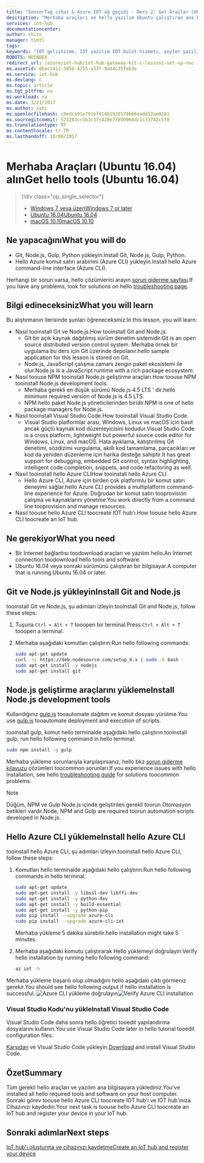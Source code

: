 ```yaml
---
title: "SensorTag cihaz & Azure IOT ağ geçidi - Ders 2: Get Araçlar (Ubuntu) | Microsoft Docs"
description: "Merhaba araçları ve hello yazılım Ubuntu çalıştıran ana bilgisayarınıza yüklemek, IOT hub'ı oluşturun ve hello IOT hub'da Cihazınızı kaydedin."
services: iot-hub
documentationcenter: 
author: shizn
manager: timtl
tags: 
keywords: "IOT geliştirme, IOT yazılım IOT bulut hizmeti, şeyler yazılım, azure CLI, Internet üzerinde ubuntu Git'i yükleyin, çalışma gulp, düğüm js ubuntu yükleyin"
ROBOTS: NOINDEX
redirect_url: /azure/iot-hub/iot-hub-gateway-kit-c-lesson1-set-up-nuc
ms.assetid: 0bac1412-385b-4255-a33f-9d44c35feb3e
ms.service: iot-hub
ms.devlang: c
ms.topic: article
ms.tgt_pltfrm: na
ms.workload: na
ms.date: 3/21/2017
ms.author: xshi
ms.openlocfilehash: c9edca91e791ef914b1920178b66eadd12ae0281
ms.sourcegitcommit: 523283cc1b3c37c428e77850964dc1c33742c5f0
ms.translationtype: MT
ms.contentlocale: tr-TR
ms.lasthandoff: 10/06/2017
---
```

# <a name="get-hello-tools-ubuntu-1604"></a><span data-ttu-id="f3d1b-104">Merhaba Araçları (Ubuntu 16.04) alın</span><span class="sxs-lookup"><span data-stu-id="f3d1b-104">Get hello tools (Ubuntu 16.04)</span></span>
> [!div class="op_single_selector"]
> * [<span data-ttu-id="f3d1b-105">Windows 7 veya üzeri</span><span class="sxs-lookup"><span data-stu-id="f3d1b-105">Windows 7 or later</span></span>](iot-hub-gateway-kit-c-lesson2-get-the-tools-win32.md)
> * [<span data-ttu-id="f3d1b-106">Ubuntu 16.04</span><span class="sxs-lookup"><span data-stu-id="f3d1b-106">Ubuntu 16.04</span></span>](iot-hub-gateway-kit-c-lesson2-get-the-tools-ubuntu.md)
> * [<span data-ttu-id="f3d1b-107">macOS 10.10</span><span class="sxs-lookup"><span data-stu-id="f3d1b-107">macOS 10.10</span></span>](iot-hub-gateway-kit-c-lesson2-get-the-tools-mac.md)

## <a name="what-you-will-do"></a><span data-ttu-id="f3d1b-108">Ne yapacağını</span><span class="sxs-lookup"><span data-stu-id="f3d1b-108">What you will do</span></span>

- <span data-ttu-id="f3d1b-109">Git, Node.js, Gulp, Python yükleyin.</span><span class="sxs-lookup"><span data-stu-id="f3d1b-109">Install Git, Node.js, Gulp, Python.</span></span>
- <span data-ttu-id="f3d1b-110">Hello Azure komut satırı arabirimi (Azure CLI) yükleyin.</span><span class="sxs-lookup"><span data-stu-id="f3d1b-110">Install hello Azure command-line interface (Azure CLI).</span></span> 

<span data-ttu-id="f3d1b-111">Herhangi bir sorun varsa, hello çözümlerini arayın [sorun giderme sayfası](iot-hub-gateway-kit-c-troubleshooting.md).</span><span class="sxs-lookup"><span data-stu-id="f3d1b-111">If you have any problems, look for solutions on hello [troubleshooting page](iot-hub-gateway-kit-c-troubleshooting.md).</span></span>
## <a name="what-you-will-learn"></a><span data-ttu-id="f3d1b-112">Bilgi edineceksiniz</span><span class="sxs-lookup"><span data-stu-id="f3d1b-112">What you will learn</span></span>

<span data-ttu-id="f3d1b-113">Bu alıştırmanın ilerisinde şunları öğreneceksiniz:</span><span class="sxs-lookup"><span data-stu-id="f3d1b-113">In this lesson, you will learn:</span></span>

- <span data-ttu-id="f3d1b-114">Nasıl tooinstall Git ve Node.js.</span><span class="sxs-lookup"><span data-stu-id="f3d1b-114">How tooinstall Git and Node.js.</span></span>
  - <span data-ttu-id="f3d1b-115">Git bir açık kaynak dağıtılmış sürüm denetim sistemidir.</span><span class="sxs-lookup"><span data-stu-id="f3d1b-115">Git is an open source distributed version control system.</span></span> <span data-ttu-id="f3d1b-116">Merhaba örnek bir uygulama bu ders için Git üzerinde depolanır.</span><span class="sxs-lookup"><span data-stu-id="f3d1b-116">hello sample application for this lesson is stored on Git.</span></span>
  - <span data-ttu-id="f3d1b-117">Node.js, JavaScript çalışma zamanı zengin paket ekosistemi ile olur.</span><span class="sxs-lookup"><span data-stu-id="f3d1b-117">Node.js is a JavaScript runtime with a rich package ecosystem.</span></span>
- <span data-ttu-id="f3d1b-118">Nasıl toouse NPM tooinstall Node.js geliştirme araçları.</span><span class="sxs-lookup"><span data-stu-id="f3d1b-118">How toouse NPM tooinstall Node.js development tools.</span></span>
  - <span data-ttu-id="f3d1b-119">Merhaba gerekli en düşük sürümü Node.js 4.5 LTS ' dir.</span><span class="sxs-lookup"><span data-stu-id="f3d1b-119">hello minimum required version of Node.js is 4.5 LTS.</span></span>
  - <span data-ttu-id="f3d1b-120">NPM hello paket Node.js yöneticilerinden biridir.</span><span class="sxs-lookup"><span data-stu-id="f3d1b-120">NPM is one of hello package managers for Node.js.</span></span>
- <span data-ttu-id="f3d1b-121">Nasıl tooinstall Visual Studio Code.</span><span class="sxs-lookup"><span data-stu-id="f3d1b-121">How tooinstall Visual Studio Code.</span></span>
  - <span data-ttu-id="f3d1b-122">Visual Studio platformlar arası, Windows, Linux ve macOS için basit ancak güçlü kaynak kod düzenleyicisini kodudur.</span><span class="sxs-lookup"><span data-stu-id="f3d1b-122">Visual Studio Code is a cross platform, lightweight but powerful source code editor for Windows, Linux, and macOS.</span></span> <span data-ttu-id="f3d1b-123">Hata ayıklama, katıştırılmış Git denetimi, sözdizimi vurgulama, akıllı kod tamamlama, parçacıkları ve kod da yeniden düzenleme için harika desteğe sahiptir.</span><span class="sxs-lookup"><span data-stu-id="f3d1b-123">It has great support for debugging, embedded Git control, syntax highlighting, intelligent code completion, snippets, and code refactoring as well.</span></span>
- <span data-ttu-id="f3d1b-124">Nasıl tooinstall hello Azure CLI</span><span class="sxs-lookup"><span data-stu-id="f3d1b-124">How tooinstall hello Azure CLI</span></span>
  - <span data-ttu-id="f3d1b-125">Hello Azure CLI, Azure için birden çok platformlu bir komut satırı deneyimi sağlar.</span><span class="sxs-lookup"><span data-stu-id="f3d1b-125">hello Azure CLI provides a multiplatform command-line experience for Azure.</span></span> <span data-ttu-id="f3d1b-126">Doğrudan bir komut satırı tooprovision çalışma ve kaynaklarını yönetme.</span><span class="sxs-lookup"><span data-stu-id="f3d1b-126">You work directly from a command line tooprovision and manage resources.</span></span>
- <span data-ttu-id="f3d1b-127">Nasıl toouse hello Azure CLI toocreate IOT hub'ı.</span><span class="sxs-lookup"><span data-stu-id="f3d1b-127">How toouse hello Azure CLI toocreate an IoT hub.</span></span>

## <a name="what-you-need"></a><span data-ttu-id="f3d1b-128">Ne gerekiyor</span><span class="sxs-lookup"><span data-stu-id="f3d1b-128">What you need</span></span>

- <span data-ttu-id="f3d1b-129">Bir Internet bağlantısı toodownload araçları ve yazılım hello.</span><span class="sxs-lookup"><span data-stu-id="f3d1b-129">An Internet connection toodownload hello tools and software.</span></span>
- <span data-ttu-id="f3d1b-130">Ubuntu 16.04 veya sonraki sürümünü çalıştıran bir bilgisayar.</span><span class="sxs-lookup"><span data-stu-id="f3d1b-130">A computer that is running Ubuntu 16.04 or later.</span></span>

## <a name="install-git-and-nodejs"></a><span data-ttu-id="f3d1b-131">Git ve Node.js yükleyin</span><span class="sxs-lookup"><span data-stu-id="f3d1b-131">Install Git and Node.js</span></span>

<span data-ttu-id="f3d1b-132">tooinstall Git ve Node.js, şu adımları izleyin:</span><span class="sxs-lookup"><span data-stu-id="f3d1b-132">tooinstall Git and Node.js, follow these steps:</span></span>

1. <span data-ttu-id="f3d1b-133">Tuşuna `Ctrl + Alt + T` tooopen bir terminal.</span><span class="sxs-lookup"><span data-stu-id="f3d1b-133">Press `Ctrl + Alt + T` tooopen a terminal.</span></span>
2. <span data-ttu-id="f3d1b-134">Merhaba aşağıdaki komutları çalıştırın:</span><span class="sxs-lookup"><span data-stu-id="f3d1b-134">Run hello following commands:</span></span>

   ```bash
   sudo apt-get update
   curl -sL https://deb.nodesource.com/setup_6.x | sudo -E bash -
   sudo apt-get install -y nodejs
   sudo apt-get install git
   ```

## <a name="install-nodejs-development-tools"></a><span data-ttu-id="f3d1b-135">Node.js geliştirme araçlarını yükleme</span><span class="sxs-lookup"><span data-stu-id="f3d1b-135">Install Node.js development tools</span></span>

<span data-ttu-id="f3d1b-136">Kullandığınız [gulp.js](http://gulpjs.com/) tooautomate dağıtım ve komut dosyası yürütme.</span><span class="sxs-lookup"><span data-stu-id="f3d1b-136">You use [gulp.js](http://gulpjs.com/) tooautomate deployment and execution of scripts.</span></span>

<span data-ttu-id="f3d1b-137">tooinstall gulp, komut hello terminalde aşağıdaki hello çalıştırın:</span><span class="sxs-lookup"><span data-stu-id="f3d1b-137">tooinstall gulp, run hello following command in hello terminal:</span></span>

```bash
sudo npm install -g gulp
```

<span data-ttu-id="f3d1b-138">Merhaba yükleme sorunlarıyla karşılaşırsanız, hello bkz [sorun giderme kılavuzu](iot-hub-gateway-kit-c-troubleshooting.md) çözümleri toocommon sorunları.</span><span class="sxs-lookup"><span data-stu-id="f3d1b-138">If you experience issues with hello installation, see hello [troubleshooting guide](iot-hub-gateway-kit-c-troubleshooting.md) for solutions toocommon problems.</span></span>

> [!Note]
> <span data-ttu-id="f3d1b-139">Düğüm, NPM ve Gulp Node.js içinde geliştirilen gerekli toorun Otomasyon betikleri vardır.</span><span class="sxs-lookup"><span data-stu-id="f3d1b-139">Node, NPM and Gulp are required toorun automation scripts developed in Node.js.</span></span>

## <a name="install-hello-azure-cli"></a><span data-ttu-id="f3d1b-140">Hello Azure CLI yükleme</span><span class="sxs-lookup"><span data-stu-id="f3d1b-140">Install hello Azure CLI</span></span>

<span data-ttu-id="f3d1b-141">tooinstall hello Azure CLI, şu adımları izleyin:</span><span class="sxs-lookup"><span data-stu-id="f3d1b-141">tooinstall hello Azure CLI, follow these steps:</span></span>

1. <span data-ttu-id="f3d1b-142">Komutları hello terminalde aşağıdaki hello çalıştırın:</span><span class="sxs-lookup"><span data-stu-id="f3d1b-142">Run hello following commands in hello terminal:</span></span>

   ```bash
   sudo apt-get update
   sudo apt-get install -y libssl-dev libffi-dev
   sudo apt-get install -y python-dev
   sudo apt-get install -y build-essential
   sudo apt-get install -y python-pip
   sudo pip install --upgrade azure-cli
   sudo pip install --upgrade azure-cli-iot
   ```

   <span data-ttu-id="f3d1b-143">Merhaba yükleme 5 dakika sürebilir.</span><span class="sxs-lookup"><span data-stu-id="f3d1b-143">hello installation might take 5 minutes.</span></span>

2. <span data-ttu-id="f3d1b-144">Merhaba aşağıdaki komutu çalıştırarak Hello yüklemeyi doğrulayın:</span><span class="sxs-lookup"><span data-stu-id="f3d1b-144">Verify hello installation by running hello following command:</span></span>

   ```bash
   az iot -h
   ```
<span data-ttu-id="f3d1b-145">Merhaba yükleme başarılı olup olmadığını hello aşağıdaki çıktı görmeniz gerekir.</span><span class="sxs-lookup"><span data-stu-id="f3d1b-145">You should see hello following output if hello installation is successful.</span></span>
<span data-ttu-id="f3d1b-146">![Azure CLI yükleme doğrulayın](media/iot-hub-gateway-kit-lessons/lesson2/az_iot_help_ubuntu.png)</span><span class="sxs-lookup"><span data-stu-id="f3d1b-146">![Verify Azure CLI installation](media/iot-hub-gateway-kit-lessons/lesson2/az_iot_help_ubuntu.png)</span></span>

### <a name="install-visual-studio-code"></a><span data-ttu-id="f3d1b-147">Visual Studio Kodu'nu yükle</span><span class="sxs-lookup"><span data-stu-id="f3d1b-147">Install Visual Studio Code</span></span>

<span data-ttu-id="f3d1b-148">Visual Studio Code daha sonra hello öğretici tooedit yapılandırma dosyalarını kullanın.</span><span class="sxs-lookup"><span data-stu-id="f3d1b-148">You use Visual Studio Code later in hello tutorial tooedit configuration files.</span></span>

<span data-ttu-id="f3d1b-149">[Karşıdan](https://code.visualstudio.com/docs/setup/linux) ve Visual Studio Code yükleyin.</span><span class="sxs-lookup"><span data-stu-id="f3d1b-149">[Download](https://code.visualstudio.com/docs/setup/linux) and install Visual Studio Code.</span></span>

## <a name="summary"></a><span data-ttu-id="f3d1b-150">Özet</span><span class="sxs-lookup"><span data-stu-id="f3d1b-150">Summary</span></span>

<span data-ttu-id="f3d1b-151">Tüm gerekli hello araçları ve yazılım ana bilgisayara yüklediniz.</span><span class="sxs-lookup"><span data-stu-id="f3d1b-151">You've installed all hello required tools and software on your host computer.</span></span> <span data-ttu-id="f3d1b-152">Sonraki görev toouse hello Azure CLI toocreate IOT hub'ı ve IOT hub'ınıza Cihazınızı kaydedin.</span><span class="sxs-lookup"><span data-stu-id="f3d1b-152">Your next task is toouse hello Azure CLI toocreate an IoT hub and register your device in your IoT hub.</span></span>

## <a name="next-steps"></a><span data-ttu-id="f3d1b-153">Sonraki adımlar</span><span class="sxs-lookup"><span data-stu-id="f3d1b-153">Next steps</span></span>
[<span data-ttu-id="f3d1b-154">IoT hub'ı oluşturma ve cihazınızı kaydetme</span><span class="sxs-lookup"><span data-stu-id="f3d1b-154">Create an IoT hub and register your device</span></span>](iot-hub-gateway-kit-c-lesson2-register-device.md)
